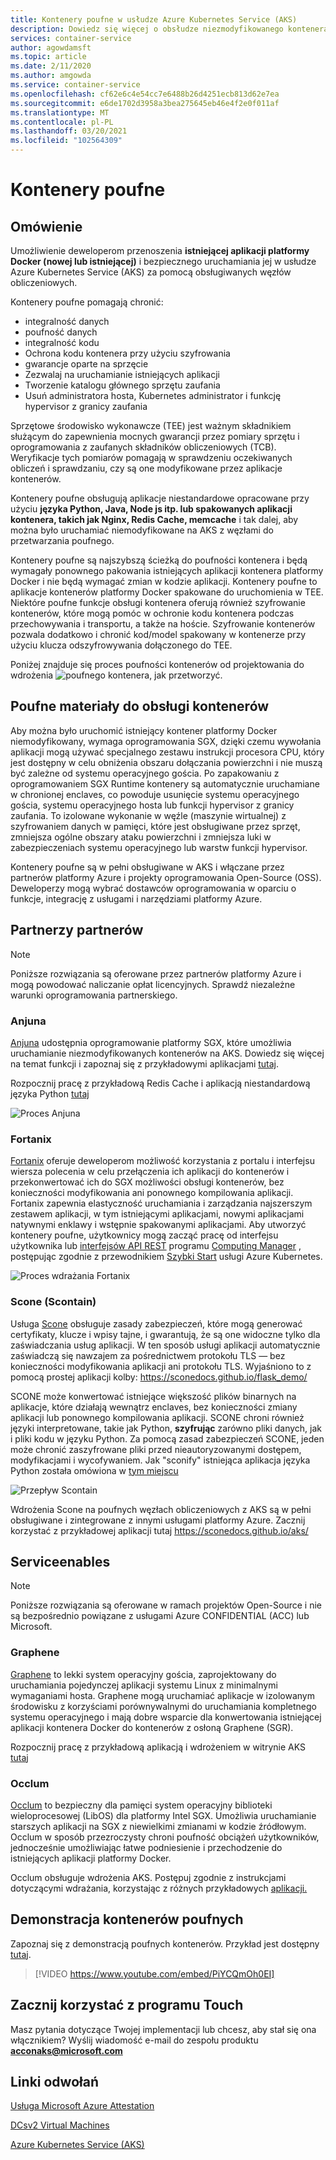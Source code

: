 ```yaml
---
title: Kontenery poufne w usłudze Azure Kubernetes Service (AKS)
description: Dowiedz się więcej o obsłudze niezmodyfikowanego kontenera w kontenerach poufnych.
services: container-service
author: agowdamsft
ms.topic: article
ms.date: 2/11/2020
ms.author: amgowda
ms.service: container-service
ms.openlocfilehash: cf62e6c4e54cc7e6488b26d4251ecb813d62e7ea
ms.sourcegitcommit: e6de1702d3958a3bea275645eb46e4f2e0f011af
ms.translationtype: MT
ms.contentlocale: pl-PL
ms.lasthandoff: 03/20/2021
ms.locfileid: "102564309"
---
```

# <a name="confidential-containers"></a>Kontenery poufne

## <a name="overview"></a>Omówienie

Umożliwienie deweloperom przenoszenia **istniejącej aplikacji platformy Docker (nowej lub istniejącej)** i bezpiecznego uruchamiania jej w usłudze Azure Kubernetes Service (AKS) za pomocą obsługiwanych węzłów obliczeniowych.

Kontenery poufne pomagają chronić:

- integralność danych 
- poufność danych
- integralność kodu
- Ochrona kodu kontenera przy użyciu szyfrowania
- gwarancje oparte na sprzęcie
- Zezwalaj na uruchamianie istniejących aplikacji
- Tworzenie katalogu głównego sprzętu zaufania
- Usuń administratora hosta, Kubernetes administrator i funkcję hypervisor z granicy zaufania

Sprzętowe środowisko wykonawcze (TEE) jest ważnym składnikiem służącym do zapewnienia mocnych gwarancji przez pomiary sprzętu i oprogramowania z zaufanych składników obliczeniowych (TCB). Weryfikacje tych pomiarów pomagają w sprawdzeniu oczekiwanych obliczeń i sprawdzaniu, czy są one modyfikowane przez aplikacje kontenerów.

Kontenery poufne obsługują aplikacje niestandardowe opracowane przy użyciu **języka Python, Java, Node js itp. lub spakowanych aplikacji kontenera, takich jak Nginx, Redis Cache, memcache** i tak dalej, aby można było uruchamiać niemodyfikowane na AKS z węzłami do przetwarzania poufnego.

Kontenery poufne są najszybszą ścieżką do poufności kontenera i będą wymagały ponownego pakowania istniejących aplikacji kontenera platformy Docker i nie będą wymagać zmian w kodzie aplikacji. Kontenery poufne to aplikacje kontenerów platformy Docker spakowane do uruchomienia w TEE. Niektóre poufne funkcje obsługi kontenera oferują również szyfrowanie kontenerów, które mogą pomóc w ochronie kodu kontenera podczas przechowywania i transportu, a także na hoście. Szyfrowanie kontenerów pozwala dodatkowo i chronić kod/model spakowany w kontenerze przy użyciu klucza odszyfrowywania dołączonego do TEE.

Poniżej znajduje się proces poufności kontenerów od projektowania do wdrożenia ![ poufnego kontenera, jak przetworzyć.](./media/confidential-containers/how-to-confidential-container.png)

## <a name="confidential-container-enablers"></a>Poufne materiały do obsługi kontenerów
Aby można było uruchomić istniejący kontener platformy Docker niemodyfikowany, wymaga oprogramowania SGX, dzięki czemu wywołania aplikacji mogą używać specjalnego zestawu instrukcji procesora CPU, który jest dostępny w celu obniżenia obszaru dołączania powierzchni i nie muszą być zależne od systemu operacyjnego gościa. Po zapakowaniu z oprogramowaniem SGX Runtime kontenery są automatycznie uruchamiane w chronionej enclaves, co powoduje usunięcie systemu operacyjnego gościa, systemu operacyjnego hosta lub funkcji hypervisor z granicy zaufania. To izolowane wykonanie w węźle (maszynie wirtualnej) z szyfrowaniem danych w pamięci, które jest obsługiwane przez sprzęt, zmniejsza ogólne obszary ataku powierzchni i zmniejsza luki w zabezpieczeniach systemu operacyjnego lub warstw funkcji hypervisor.

Kontenery poufne są w pełni obsługiwane w AKS i włączane przez partnerów platformy Azure i projekty oprogramowania Open-Source (OSS). Deweloperzy mogą wybrać dostawców oprogramowania w oparciu o funkcje, integrację z usługami i narzędziami platformy Azure.

## <a name="partner-enablers"></a>Partnerzy partnerów
> [!NOTE]
> Poniższe rozwiązania są oferowane przez partnerów platformy Azure i mogą powodować naliczanie opłat licencyjnych. Sprawdź niezależne warunki oprogramowania partnerskiego. 

### <a name="anjuna"></a>Anjuna

[Anjuna](https://www.anjuna.io/) udostępnia oprogramowanie platformy SGX, które umożliwia uruchamianie niezmodyfikowanych kontenerów na AKS. Dowiedz się więcej na temat funkcji i zapoznaj się z przykładowymi aplikacjami [tutaj](https://www.anjuna.io/microsoft-azure-confidential-computing-aks-lp).

Rozpocznij pracę z przykładową Redis Cache i aplikacją niestandardową języka Python [tutaj](https://www.anjuna.io/microsoft-azure-confidential-computing-aks-lp)

![Proces Anjuna](./media/confidential-containers/anjuna-process-flow.png)

### <a name="fortanix"></a>Fortanix

[Fortanix](https://www.fortanix.com/) oferuje deweloperom możliwość korzystania z portalu i interfejsu wiersza polecenia w celu przełączenia ich aplikacji do kontenerów i przekonwertować ich do SGX możliwości obsługi kontenerów, bez konieczności modyfikowania ani ponownego kompilowania aplikacji. Fortanix zapewnia elastyczność uruchamiania i zarządzania najszerszym zestawem aplikacji, w tym istniejącymi aplikacjami, nowymi aplikacjami natywnymi enklawy i wstępnie spakowanymi aplikacjami. Aby utworzyć kontenery poufne, użytkownicy mogą zacząć pracę od interfejsu użytkownika lub [interfejsów API REST](https://www.fortanix.com/api/em/) programu [Computing Manager](https://em.fortanix.com/) , postępując zgodnie z przewodnikiem [Szybki Start](https://support.fortanix.com/hc/en-us/articles/360049658291-Fortanix-Confidential-Container-on-Azure-Kubernetes-Service) usługi Azure Kubernetes.

![Proces wdrażania Fortanix](./media/confidential-containers/fortanix-confidential-containers-flow.png)

### <a name="scone-scontain"></a>Scone (Scontain)

Usługa [Scone](https://scontain.com/index.html?lang=en) obsługuje zasady zabezpieczeń, które mogą generować certyfikaty, klucze i wpisy tajne, i gwarantują, że są one widoczne tylko dla zaświadczania usług aplikacji. W ten sposób usługi aplikacji automatycznie zaświadczą się nawzajem za pośrednictwem protokołu TLS — bez konieczności modyfikowania aplikacji ani protokołu TLS. Wyjaśniono to z pomocą prostej aplikacji kolby: https://sconedocs.github.io/flask_demo/  

SCONE może konwertować istniejące większość plików binarnych na aplikacje, które działają wewnątrz enclaves, bez konieczności zmiany aplikacji lub ponownego kompilowania aplikacji. SCONE chroni również języki interpretowane, takie jak Python, **szyfrując** zarówno pliki danych, jak i pliki kodu w języku Python. Za pomocą zasad zabezpieczeń SCONE, jeden może chronić zaszyfrowane pliki przed nieautoryzowanymi dostępem, modyfikacjami i wycofywaniem. Jak "sconify" istniejąca aplikacja języka Python została omówiona w [tym miejscu](https://sconedocs.github.io/sconify_image/)

![Przepływ Scontain](./media/confidential-containers/scone-workflow.png)

Wdrożenia Scone na poufnych węzłach obliczeniowych z AKS są w pełni obsługiwane i zintegrowane z innymi usługami platformy Azure. Zacznij korzystać z przykładowej aplikacji tutaj https://sconedocs.github.io/aks/


## <a name="oss-enablers"></a>Serviceenables 
> [!NOTE]
> Poniższe rozwiązania są oferowane w ramach projektów Open-Source i nie są bezpośrednio powiązane z usługami Azure CONFIDENTIAL (ACC) lub Microsoft.  

### <a name="graphene"></a>Graphene

[Graphene](https://grapheneproject.io/) to lekki system operacyjny gościa, zaprojektowany do uruchamiania pojedynczej aplikacji systemu Linux z minimalnymi wymaganiami hosta. Graphene mogą uruchamiać aplikacje w izolowanym środowisku z korzyściami porównywalnymi do uruchamiania kompletnego systemu operacyjnego i mają dobre wsparcie dla konwertowania istniejącej aplikacji kontenera Docker do kontenerów z osłoną Graphene (SGR).

Rozpocznij pracę z przykładową aplikacją i wdrożeniem w witrynie AKS [tutaj](https://graphene.readthedocs.io/en/latest/cloud-deployment.html#azure-kubernetes-service-aks)

### <a name="occlum"></a>Occlum
[Occlum](https://occlum.io/) to bezpieczny dla pamięci system operacyjny biblioteki wieloprocesowej (LibOS) dla platformy Intel SGX. Umożliwia uruchamianie starszych aplikacji na SGX z niewielkimi zmianami w kodzie źródłowym. Occlum w sposób przezroczysty chroni poufność obciążeń użytkowników, jednocześnie umożliwiając łatwe podniesienie i przechodzenie do istniejących aplikacji platformy Docker.

Occlum obsługuje wdrożenia AKS. Postępuj zgodnie z instrukcjami dotyczącymi wdrażania, korzystając z różnych przykładowych [aplikacji.](https://github.com/occlum/occlum/blob/master/docs/azure_aks_deployment_guide.md)


## <a name="confidential-containers-demo"></a>Demonstracja kontenerów poufnych
Zapoznaj się z demonstracją poufnych kontenerów. Przykład jest dostępny [tutaj](/azure/architecture/example-scenario/confidential/healthcare-inference). 

> [!VIDEO https://www.youtube.com/embed/PiYCQmOh0EI]


## <a name="get-in-touch"></a>Zacznij korzystać z programu Touch

Masz pytania dotyczące Twojej implementacji lub chcesz, aby stał się ona włącznikiem? Wyślij wiadomość e-mail do zespołu produktu **acconaks@microsoft.com**

## <a name="reference-links"></a>Linki odwołań

[Usługa Microsoft Azure Attestation](../attestation/overview.md)

[DCsv2 Virtual Machines](virtual-machine-solutions.md)

[Azure Kubernetes Service (AKS)](../aks/intro-kubernetes.md)